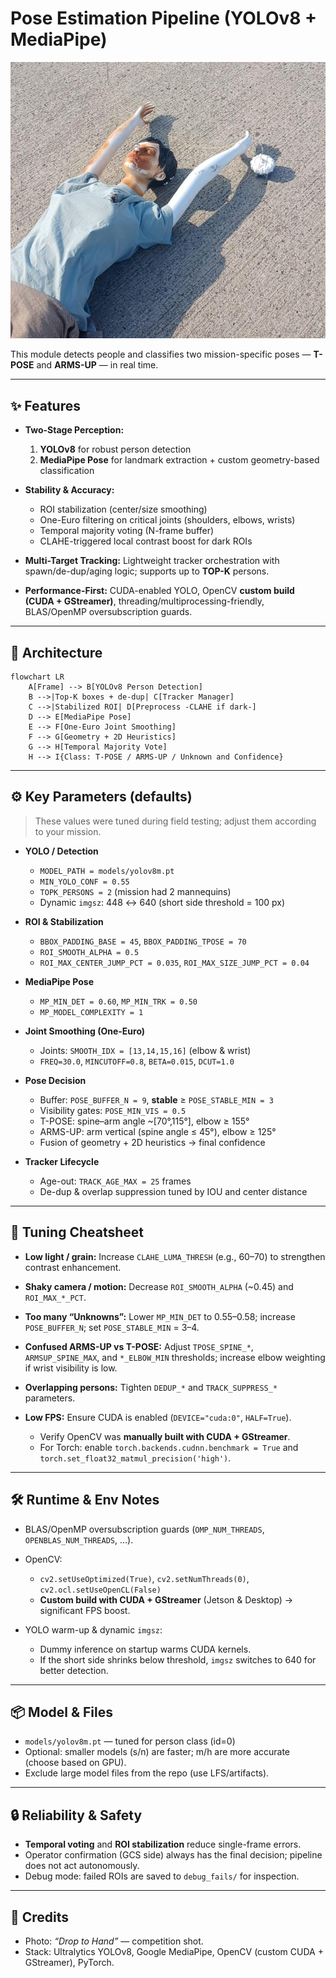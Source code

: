 # Pose Estimation Pipeline (YOLOv8 + MediaPipe)

![Drop to Hand – Competition Photo](assets/photo.jpeg)

This module detects people and classifies two mission-specific poses — **T-POSE** and **ARMS-UP** — in real time.

---

## ✨ Features

* **Two-Stage Perception:**

  1. **YOLOv8** for robust person detection
  2. **MediaPipe Pose** for landmark extraction + custom geometry-based classification

* **Stability & Accuracy:**

  * ROI stabilization (center/size smoothing)
  * One-Euro filtering on critical joints (shoulders, elbows, wrists)
  * Temporal majority voting (N-frame buffer)
  * CLAHE-triggered local contrast boost for dark ROIs

* **Multi-Target Tracking:**
  Lightweight tracker orchestration with spawn/de-dup/aging logic; supports up to **TOP-K** persons.

* **Performance-First:**
  CUDA-enabled YOLO, OpenCV **custom build (CUDA + GStreamer)**, threading/multiprocessing-friendly, BLAS/OpenMP oversubscription guards.

---

## 🧱 Architecture

```mermaid
flowchart LR
    A[Frame] --> B[YOLOv8 Person Detection]
    B -->|Top-K boxes + de-dup| C[Tracker Manager]
    C -->|Stabilized ROI| D[Preprocess -CLAHE if dark-]
    D --> E[MediaPipe Pose]
    E --> F[One-Euro Joint Smoothing]
    F --> G[Geometry + 2D Heuristics]
    G --> H[Temporal Majority Vote]
    H --> I{Class: T-POSE / ARMS-UP / Unknown and Confidence}
```

---

## ⚙️ Key Parameters (defaults)

> These values were tuned during field testing; adjust them according to your mission.

* **YOLO / Detection**

  * `MODEL_PATH = models/yolov8m.pt`
  * `MIN_YOLO_CONF = 0.55`
  * `TOPK_PERSONS = 2` (mission had 2 mannequins)
  * Dynamic `imgsz`: 448 ↔ 640 (short side threshold = 100 px)

* **ROI & Stabilization**

  * `BBOX_PADDING_BASE = 45`, `BBOX_PADDING_TPOSE = 70`
  * `ROI_SMOOTH_ALPHA = 0.5`
  * `ROI_MAX_CENTER_JUMP_PCT = 0.035`, `ROI_MAX_SIZE_JUMP_PCT = 0.04`

* **MediaPipe Pose**

  * `MP_MIN_DET = 0.60`, `MP_MIN_TRK = 0.50`
  * `MP_MODEL_COMPLEXITY = 1`

* **Joint Smoothing (One-Euro)**

  * Joints: `SMOOTH_IDX = [13,14,15,16]` (elbow & wrist)
  * `FREQ=30.0`, `MINCUTOFF=0.8`, `BETA=0.015`, `DCUT=1.0`

* **Pose Decision**

  * Buffer: `POSE_BUFFER_N = 9`, **stable** ≥ `POSE_STABLE_MIN = 3`
  * Visibility gates: `POSE_MIN_VIS = 0.5`
  * T-POSE: spine–arm angle \~\[70°,115°], elbow ≥ 155°
  * ARMS-UP: arm vertical (spine angle ≤ 45°), elbow ≥ 125°
  * Fusion of geometry + 2D heuristics → final confidence

* **Tracker Lifecycle**

  * Age-out: `TRACK_AGE_MAX = 25` frames
  * De-dup & overlap suppression tuned by IOU and center distance

---

## 🧪 Tuning Cheatsheet

* **Low light / grain:** Increase `CLAHE_LUMA_THRESH` (e.g., 60–70) to strengthen contrast enhancement.
* **Shaky camera / motion:** Decrease `ROI_SMOOTH_ALPHA` (\~0.45) and `ROI_MAX_*_PCT`.
* **Too many “Unknowns”:** Lower `MP_MIN_DET` to 0.55–0.58; increase `POSE_BUFFER_N`; set `POSE_STABLE_MIN` = 3–4.
* **Confused ARMS-UP vs T-POSE:** Adjust `TPOSE_SPINE_*`, `ARMSUP_SPINE_MAX`, and `*_ELBOW_MIN` thresholds; increase elbow weighting if wrist visibility is low.
* **Overlapping persons:** Tighten `DEDUP_*` and `TRACK_SUPPRESS_*` parameters.
* **Low FPS:** Ensure CUDA is enabled (`DEVICE="cuda:0"`, `HALF=True`).

  * Verify OpenCV was **manually built with CUDA + GStreamer**.
  * For Torch: enable `torch.backends.cudnn.benchmark = True` and `torch.set_float32_matmul_precision('high')`.

---

## 🛠 Runtime & Env Notes

* BLAS/OpenMP oversubscription guards (`OMP_NUM_THREADS`, `OPENBLAS_NUM_THREADS`, …).
* OpenCV:

  * `cv2.setUseOptimized(True)`, `cv2.setNumThreads(0)`, `cv2.ocl.setUseOpenCL(False)`
  * **Custom build with CUDA + GStreamer** (Jetson & Desktop) → significant FPS boost.
* YOLO warm-up & dynamic `imgsz`:

  * Dummy inference on startup warms CUDA kernels.
  * If the short side shrinks below threshold, `imgsz` switches to 640 for better detection.

---

## 📦 Model & Files

* `models/yolov8m.pt` — tuned for person class (id=0)
* Optional: smaller models (s/n) are faster; m/h are more accurate (choose based on GPU).
* Exclude large model files from the repo (use LFS/artifacts).

---

## 🔒 Reliability & Safety

* **Temporal voting** and **ROI stabilization** reduce single-frame errors.
* Operator confirmation (GCS side) always has the final decision; pipeline does not act autonomously.
* Debug mode: failed ROIs are saved to `debug_fails/` for inspection.

---

## 📸 Credits

* Photo: *“Drop to Hand”* — competition shot.
* Stack: Ultralytics YOLOv8, Google MediaPipe, OpenCV (custom CUDA + GStreamer), PyTorch.
